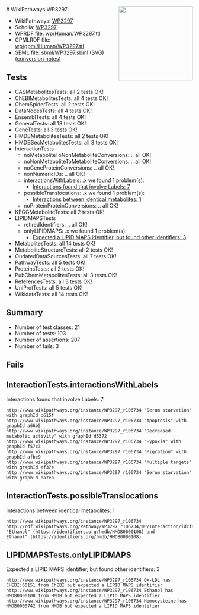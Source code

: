 <img style="float: right; width: 200px" src="../logo.png" />
# WikiPathways WP3297

* WikiPathways: [WP3297](https://identifiers.org/wikipathways:WP3297)
* Scholia: [WP3297](https://scholia.toolforge.org/wikipathways/WP3297)
* WPRDF file: [wp/Human/WP3297.ttl](../wp/Human/WP3297.ttl)
* GPMLRDF file: [wp/gpml/Human/WP3297.ttl](../wp/gpml/Human/WP3297.ttl)
* SBML file: [sbml/WP3297.sbml](../sbml/WP3297.sbml) ([SVG](../sbml/WP3297.svg)) ([conversion notes](../sbml/WP3297.txt))

## Tests
* CASMetabolitesTests: all 2 tests OK!
* ChEBIMetabolitesTests: all 4 tests OK!
* ChemSpiderTests: all 2 tests OK!
* DataNodesTests: all 4 tests OK!
* EnsemblTests: all 4 tests OK!
* GeneralTests: all 13 tests OK!
* GeneTests: all 3 tests OK!
* HMDBMetabolitesTests: all 2 tests OK!
* HMDBSecMetabolitesTests: all 3 tests OK!
* InteractionTests
    * noMetaboliteToNonMetaboliteConversions: .. all OK!
    * noNonMetaboliteToMetaboliteConversions: .. all OK!
    * noGeneProteinConversions: .. all OK!
    * nonNumericIDs: .. all OK!
    * interactionsWithLabels: .x we found 1 problem(s):
        * [Interactions found that involve Labels: 7](#630d267e)
    * possibleTranslocations: .x we found 1 problem(s):
        * [Interactions between identical metabolites: 1](#d59038c4)
    * noProteinProteinConversions: .. all OK!
* KEGGMetaboliteTests: all 2 tests OK!
* LIPIDMAPSTests
    * retiredIdentifiers: .. all OK!
    * onlyLIPIDMAPS: .x we found 1 problem(s):
        * [Expected a LIPID MAPS identifier, but found other identifiers: 3](#48cc60ba)
* MetabolitesTests: all 14 tests OK!
* MetaboliteStructureTests: all 2 tests OK!
* OudatedDataSourcesTests: all 7 tests OK!
* PathwayTests: all 5 tests OK!
* ProteinsTests: all 2 tests OK!
* PubChemMetabolitesTests: all 3 tests OK!
* ReferencesTests: all 3 tests OK!
* UniProtTests: all 5 tests OK!
* WikidataTests: all 14 tests OK!


## Summary

* Number of test classes: 21
* Number of tests: 103
* Number of assertions: 207
* Number of fails: 3

## Fails

<a name="630d267e" />

## InteractionTests.interactionsWithLabels

Interactions found that involve Labels: 7
```
http://www.wikipathways.org/instance/WP3297_r106734 "Serum starvation" with graphId c615f
http://www.wikipathways.org/instance/WP3297_r106734 "Apoptosis" with graphId a66b5
http://www.wikipathways.org/instance/WP3297_r106734 "Decreased metabolic activity" with graphId d5372
http://www.wikipathways.org/instance/WP3297_r106734 "Hypoxia" with graphId f57c3
http://www.wikipathways.org/instance/WP3297_r106734 "Migration" with graphId afbe9
http://www.wikipathways.org/instance/WP3297_r106734 "Multiple targets" with graphId ef37e
http://www.wikipathways.org/instance/WP3297_r106734 "Serum starvation" with graphId ea7ea
```

<a name="d59038c4" />

## InteractionTests.possibleTranslocations

Interactions between identical metabolites: 1
```
http://www.wikipathways.org/instance/WP3297_r106734 http://rdf.wikipathways.org/Pathway/WP3297_r106734/WP/Interaction/idcf81ed9e "Ethanol" (https://identifiers.org/hmdb/HMDB0000108) and 
Ethanol" (https://identifiers.org/hmdb/HMDB0000108)
```

<a name="48cc60ba" />

## LIPIDMAPSTests.onlyLIPIDMAPS

Expected a LIPID MAPS identifier, but found other identifiers: 3
```
http://www.wikipathways.org/instance/WP3297_r106734 Ox-LDL has CHEBI:60151 from ChEBI but expected a LIPID MAPS identifier
http://www.wikipathways.org/instance/WP3297_r106734 Ethanol has HMDB0000108 from HMDB but expected a LIPID MAPS identifier
http://www.wikipathways.org/instance/WP3297_r106734 Homocysteine has HMDB0000742 from HMDB but expected a LIPID MAPS identifier
```

